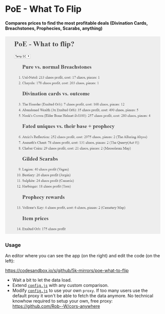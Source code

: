 # PoE - What To Flip

#### Compares prices to find the most profitable deals (Divination Cards, Breachstones, Prophecies, Scarabs, anything)

![](showcase.png)

### Usage

An editor where you can see the app (on the right) and edit the code (on the left):

https://codesandbox.io/s/github/5k-mirrors/poe-what-to-flip

- Wait a bit to let the data load.
- Extend [`config.js`](src/functions/config.js) with any custom comparison.
- Modify [`config.js`](src/functions/config.js) to use your own `proxy`. If too many users use the default proxy it won't be able to fetch the data anymore. No technical knowhow required to setup your own, free proxy: https://github.com/Rob--W/cors-anywhere
